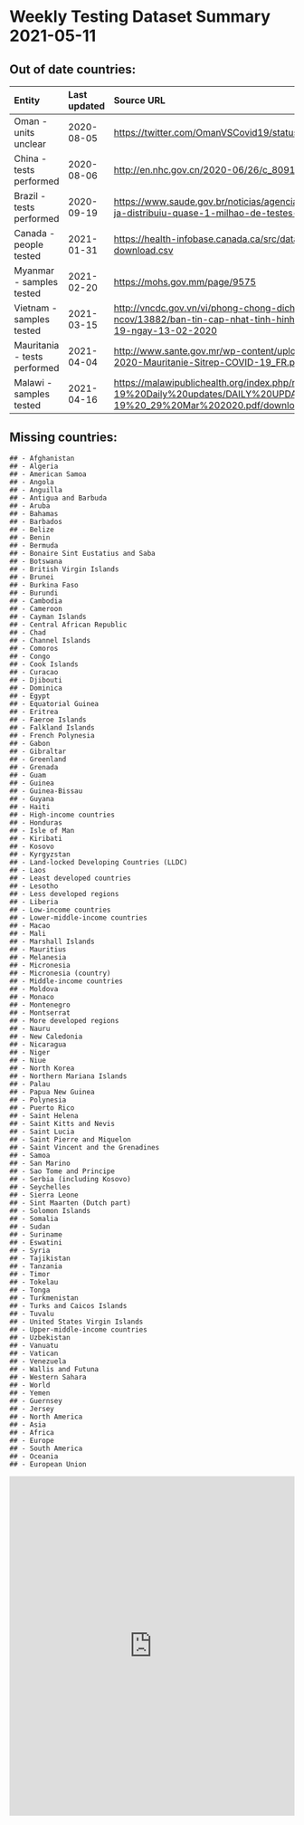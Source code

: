 Weekly Testing Dataset Summary 2021-05-11
=========================================

Out of date countries:
----------------------

<table>
<colgroup>
<col style="width: 15%" />
<col style="width: 7%" />
<col style="width: 73%" />
<col style="width: 3%" />
</colgroup>
<thead>
<tr class="header">
<th style="text-align: left;">Entity</th>
<th style="text-align: left;">Last updated</th>
<th style="text-align: left;">Source URL</th>
<th style="text-align: right;">Counts</th>
</tr>
</thead>
<tbody>
<tr class="odd">
<td style="text-align: left;">Oman - units unclear</td>
<td style="text-align: left;">2020-08-05</td>
<td style="text-align: left;"><a href="https://twitter.com/OmanVSCovid19/status/1268486648616140800" class="uri">https://twitter.com/OmanVSCovid19/status/1268486648616140800</a></td>
<td style="text-align: right;">63</td>
</tr>
<tr class="even">
<td style="text-align: left;">China - tests performed</td>
<td style="text-align: left;">2020-08-06</td>
<td style="text-align: left;"><a href="http://en.nhc.gov.cn/2020-06/26/c_80913.htm" class="uri">http://en.nhc.gov.cn/2020-06/26/c_80913.htm</a></td>
<td style="text-align: right;">2</td>
</tr>
<tr class="odd">
<td style="text-align: left;">Brazil - tests performed</td>
<td style="text-align: left;">2020-09-19</td>
<td style="text-align: left;"><a href="https://www.saude.gov.br/noticias/agencia-saude/46707-saude-ja-distribuiu-quase-1-milhao-de-testes-para-coronavirus" class="uri">https://www.saude.gov.br/noticias/agencia-saude/46707-saude-ja-distribuiu-quase-1-milhao-de-testes-para-coronavirus</a></td>
<td style="text-align: right;">97</td>
</tr>
<tr class="even">
<td style="text-align: left;">Canada - people tested</td>
<td style="text-align: left;">2021-01-31</td>
<td style="text-align: left;"><a href="https://health-infobase.canada.ca/src/data/covidLive/covid19-download.csv" class="uri">https://health-infobase.canada.ca/src/data/covidLive/covid19-download.csv</a></td>
<td style="text-align: right;">327</td>
</tr>
<tr class="odd">
<td style="text-align: left;">Myanmar - samples tested</td>
<td style="text-align: left;">2021-02-20</td>
<td style="text-align: left;"><a href="https://mohs.gov.mm/page/9575" class="uri">https://mohs.gov.mm/page/9575</a></td>
<td style="text-align: right;">323</td>
</tr>
<tr class="even">
<td style="text-align: left;">Vietnam - samples tested</td>
<td style="text-align: left;">2021-03-15</td>
<td style="text-align: left;"><a href="http://vncdc.gov.vn/vi/phong-chong-dich-benh-viem-phoi-cap-ncov/13882/ban-tin-cap-nhat-tinh-hinh-dich-benh-do-covid-19-ngay-13-02-2020" class="uri">http://vncdc.gov.vn/vi/phong-chong-dich-benh-viem-phoi-cap-ncov/13882/ban-tin-cap-nhat-tinh-hinh-dich-benh-do-covid-19-ngay-13-02-2020</a></td>
<td style="text-align: right;">158</td>
</tr>
<tr class="odd">
<td style="text-align: left;">Mauritania - tests performed</td>
<td style="text-align: left;">2021-04-04</td>
<td style="text-align: left;"><a href="http://www.sante.gov.mr/wp-content/uploads/2020/04/01-04-2020-Mauritanie-Sitrep-COVID-19_FR.pdf" class="uri">http://www.sante.gov.mr/wp-content/uploads/2020/04/01-04-2020-Mauritanie-Sitrep-COVID-19_FR.pdf</a></td>
<td style="text-align: right;">333</td>
</tr>
<tr class="even">
<td style="text-align: left;">Malawi - samples tested</td>
<td style="text-align: left;">2021-04-16</td>
<td style="text-align: left;"><a href="https://malawipublichealth.org/index.php/resources/COVID-19%20Daily%20updates/DAILY%20UPDATE%20COVID-19%20_29%20Mar%202020.pdf/download" class="uri">https://malawipublichealth.org/index.php/resources/COVID-19%20Daily%20updates/DAILY%20UPDATE%20COVID-19%20_29%20Mar%202020.pdf/download</a></td>
<td style="text-align: right;">384</td>
</tr>
</tbody>
</table>

Missing countries:
------------------

    ## - Afghanistan
    ## - Algeria
    ## - American Samoa
    ## - Angola
    ## - Anguilla
    ## - Antigua and Barbuda
    ## - Aruba
    ## - Bahamas
    ## - Barbados
    ## - Belize
    ## - Benin
    ## - Bermuda
    ## - Bonaire Sint Eustatius and Saba
    ## - Botswana
    ## - British Virgin Islands
    ## - Brunei
    ## - Burkina Faso
    ## - Burundi
    ## - Cambodia
    ## - Cameroon
    ## - Cayman Islands
    ## - Central African Republic
    ## - Chad
    ## - Channel Islands
    ## - Comoros
    ## - Congo
    ## - Cook Islands
    ## - Curacao
    ## - Djibouti
    ## - Dominica
    ## - Egypt
    ## - Equatorial Guinea
    ## - Eritrea
    ## - Faeroe Islands
    ## - Falkland Islands
    ## - French Polynesia
    ## - Gabon
    ## - Gibraltar
    ## - Greenland
    ## - Grenada
    ## - Guam
    ## - Guinea
    ## - Guinea-Bissau
    ## - Guyana
    ## - Haiti
    ## - High-income countries
    ## - Honduras
    ## - Isle of Man
    ## - Kiribati
    ## - Kosovo
    ## - Kyrgyzstan
    ## - Land-locked Developing Countries (LLDC)
    ## - Laos
    ## - Least developed countries
    ## - Lesotho
    ## - Less developed regions
    ## - Liberia
    ## - Low-income countries
    ## - Lower-middle-income countries
    ## - Macao
    ## - Mali
    ## - Marshall Islands
    ## - Mauritius
    ## - Melanesia
    ## - Micronesia
    ## - Micronesia (country)
    ## - Middle-income countries
    ## - Moldova
    ## - Monaco
    ## - Montenegro
    ## - Montserrat
    ## - More developed regions
    ## - Nauru
    ## - New Caledonia
    ## - Nicaragua
    ## - Niger
    ## - Niue
    ## - North Korea
    ## - Northern Mariana Islands
    ## - Palau
    ## - Papua New Guinea
    ## - Polynesia
    ## - Puerto Rico
    ## - Saint Helena
    ## - Saint Kitts and Nevis
    ## - Saint Lucia
    ## - Saint Pierre and Miquelon
    ## - Saint Vincent and the Grenadines
    ## - Samoa
    ## - San Marino
    ## - Sao Tome and Principe
    ## - Serbia (including Kosovo)
    ## - Seychelles
    ## - Sierra Leone
    ## - Sint Maarten (Dutch part)
    ## - Solomon Islands
    ## - Somalia
    ## - Sudan
    ## - Suriname
    ## - Eswatini
    ## - Syria
    ## - Tajikistan
    ## - Tanzania
    ## - Timor
    ## - Tokelau
    ## - Tonga
    ## - Turkmenistan
    ## - Turks and Caicos Islands
    ## - Tuvalu
    ## - United States Virgin Islands
    ## - Upper-middle-income countries
    ## - Uzbekistan
    ## - Vanuatu
    ## - Vatican
    ## - Venezuela
    ## - Wallis and Futuna
    ## - Western Sahara
    ## - World
    ## - Yemen
    ## - Guernsey
    ## - Jersey
    ## - North America
    ## - Asia
    ## - Africa
    ## - Europe
    ## - South America
    ## - Oceania
    ## - European Union

<iframe src="https://ourworldindata.org/grapher/countries-included-in-the-covid-19-testing-dataset" loading="lazy" style="width: 100%; height: 600px; border: 0px none;">
</iframe>
